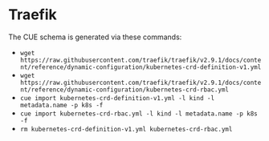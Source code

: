 # Traefik

The CUE schema is generated via these commands:
- `wget https://raw.githubusercontent.com/traefik/traefik/v2.9.1/docs/content/reference/dynamic-configuration/kubernetes-crd-definition-v1.yml`
- `wget https://raw.githubusercontent.com/traefik/traefik/v2.9.1/docs/content/reference/dynamic-configuration/kubernetes-crd-rbac.yml`
- `cue import kubernetes-crd-definition-v1.yml -l kind -l metadata.name -p k8s -f`
- `cue import kubernetes-crd-rbac.yml -l kind -l metadata.name -p k8s -f`
- `rm kubernetes-crd-definition-v1.yml kubernetes-crd-rbac.yml`
